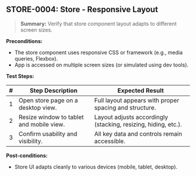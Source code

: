 ## **STORE-0004:** Store - Responsive Layout  

> **Summary:** Verify that store component layout adapts to different screen sizes.  <br>

**Preconditions:** 

- The store component uses responsive CSS or framework (e.g., media queries, Flexbox).
- App is accessed on multiple screen sizes (or simulated using dev tools).

**Test Steps:** 

| \# | Step Description                        | Expected Result                                               |
| -- | --------------------------------------- | ------------------------------------------------------------- |
| 1  | Open store page on a desktop view. | Full layout appears with proper spacing and structure. |
| 2  | Resize window to tablet and mobile view. | Layout adjusts accordingly (stacking, resizing, hiding, etc.). |
| 3  | Confirm usability and visibility. | All key data and controls remain accessible. |

**Post-conditions:**  

- Store UI adapts cleanly to various devices (mobile, tablet, desktop).
